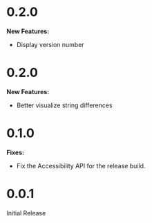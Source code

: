 # 0.2.0
**New Features:**
 * Display version number
 
# 0.2.0
**New Features:**
 * Better visualize string differences 
 
# 0.1.0
**Fixes:**
 * Fix the Accessibility API for the release build.

# 0.0.1
Initial Release

